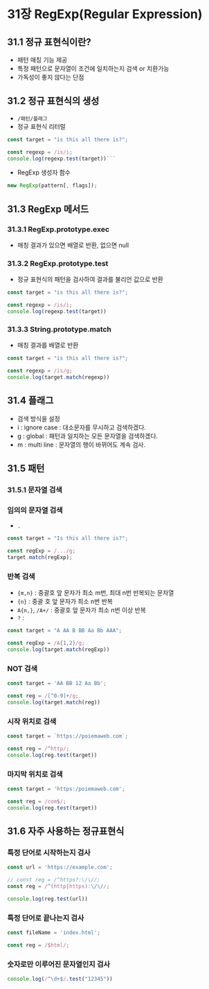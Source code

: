 # 31장 RegExp(Regular Expression)
## 31.1 정규 표현식이란?
- 패턴 매칭 기능 제공
- 특정 패턴으로 문자열이 조건에 일치하는지 검색 or 치환가능
- 가독성이 좋지 않다는 단점

## 31.2 정규 표현식의 생성
- `/패턴/플래그`
- 정규 표현식 리터럴
```jsx
const target = "is this all there is?";

const regexp = /is/i;
console.log(regexp.test(target))```
```

- RegExp 생성자 함수
```jsx
new RegExp(pattern[, flags]);
```

## 31.3 RegExp 메서드
### 31.3.1 RegExp.prototype.exec
- 매칭 결과가 있으면 배열로 반환, 없으면 null

### 31.3.2 RegExp.prototype.test
- 정규 표현식의 패턴을 검사하여 결과를 불리언 값으로 반환
```jsx
const target = "is this all there is?";

const regexp = /is/i;
console.log(regexp.test(target))
```

### 31.3.3 String.prototype.match
- 매칭 결과를 배열로 반환
```jsx
const target = "is this all there is?";

const regexp = /is/g;
console.log(target.match(regexp))
```

## 31.4 플래그
- 검색 방식을 설정
- i : ignore case : 대소문자를 무시하고 검색하겠다.
- g : global : 패턴과 일치하는 모든 문자열을 검색하겠다.
- m : multi line : 문자열의 행이 바뀌어도 계속 검사.

## 31.5 패턴
### 31.5.1 문자열 검색
### 임의의 문자열 검색
- `.`
```jsx
const target = "Is this all there is?";

const regExp = /.../g;
target.match(regExp);
```

### 반복 검색
- `{m,n}` : 중괄호 앞 문자가 최소 m번, 최대 n번 반복되는 문자열
- `{n}` : 중괄 호 앞 문자가 최소 n번 반복
- `A{n,}`, `/A+/` : 중괄호 앞 문자가 최소 n번 이상 반복
- `?` : 
```jsx
const target = "A AA B BB Aa Bb AAA";

const regExp = /A{1,2}/g;
console.log(target.match(regExp))
```

### NOT 검색
```jsx
const target = 'AA BB 12 Aa Bb';

const reg = /[^0-9]+/g;
console.log(target.match(reg))

```

### 시작 위치로 검색
```jsx
const target = `https://poiemaweb.com`;

const reg = /^http/;
console.log(reg.test(target))
```

### 마지막 위치로 검색
```jsx
const target = 'https:/poiemaweb.com';

const reg = /com$/;
console.log(reg.test(target))
```

## 31.6 자주 사용하는 정규표현식
### 특정 단어로 시작하는지 검사
```jsx
const url = 'https://example.com';

// const reg = /^https?:\/\//;
const reg = /^(http|https):\/\//;

console.log(reg.test(url))
```

### 특정 단어로 끝나는지 검사
```jsx
const fileName = 'index.html';

const reg = /$html/;
```

### 숫자로만 이루어진 문자열인지 검사
```jsx
console.log(/^\d+$/.test("12345"))
```

